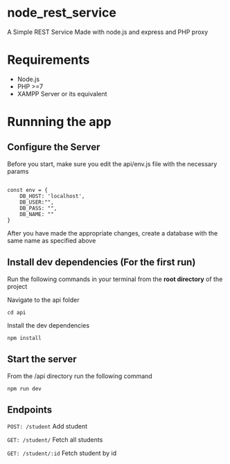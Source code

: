 # node_rest_service
A Simple REST Service Made with node.js and express and PHP proxy 

# Requirements
* Node.js
* PHP >=7
* XAMPP Server or its equivalent

# Runnning the app

## Configure the Server
<p>Before you start, make sure you edit the api/env.js file with the necessary params</p>

<code>
const env = {
    DB_HOST: 'localhost', 
    DB_USER:"<your_username>",
    DB_PASS: "<your_password>",
    DB_NAME: "<your_database_name>"
}
</code>

<p>After you have made the appropriate changes, create a database with the same name as specified above<p>

## Install dev dependencies (For the first run)
Run the following commands in your terminal from the **root directory** of the project 

<p>Navigate to the api folder</p>
<p>
  <code>cd api</code>
</p>

<p>Install the dev dependencies</p>
<p>
  <code>npm install</code>
</p>


## Start the server
<p>From the /api directory run the following command</p>
<p>
  <code>npm run dev</code>
</p>

## Endpoints
<p>
  <code>POST: /student</code>
  <span>Add student</span>
</p>

<p>
  <code>GET: /student/</code>
    <span>Fetch all students</span>
</p>

<p>
  <code>GET: /student/:id</code>
  <span>Fetch student by id</span>
</p>





